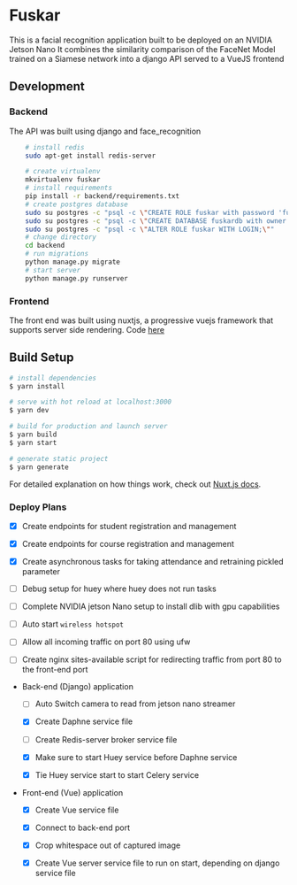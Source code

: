 # Fuskar

This is a facial recognition application built to be deployed on an NVIDIA Jetson Nano
It combines the similarity comparison of the FaceNet Model trained on a Siamese network into a django API served to a VueJS frontend

## Development

### Backend

The API was built using django and face_recognition

```bash
    # install redis
    sudo apt-get install redis-server

    # create virtualenv
    mkvirtualenv fuskar
    # install requirements
    pip install -r backend/requirements.txt
    # create postgres database
    sudo su postgres -c "psql -c \"CREATE ROLE fuskar with password 'fuskar';\""
    sudo su postgres -c "psql -c \"CREATE DATABASE fuskardb with owner fuskar;\""
    sudo su postgres -c "psql -c \"ALTER ROLE fuskar WITH LOGIN;\""
    # change directory
    cd backend
    # run migrations
    python manage.py migrate
    # start server
    python manage.py runserver
```

### Frontend

The front end was built using nuxtjs, a progressive vuejs framework that supports server side rendering. Code [here](https://github.com/abdulqudus001/student-attendance)

## Build Setup

``` bash
# install dependencies
$ yarn install

# serve with hot reload at localhost:3000
$ yarn dev

# build for production and launch server
$ yarn build
$ yarn start

# generate static project
$ yarn generate
```

For detailed explanation on how things work, check out [Nuxt.js docs](https://nuxtjs.org).


### Deploy Plans

- [x] Create endpoints for student registration and management

- [x] Create endpoints for course registration and management

- [x] Create asynchronous tasks for taking attendance and retraining pickled parameter

- [ ] Debug setup for huey where huey does not run tasks

- [ ] Complete NVIDIA jetson Nano setup to install dlib with gpu capabilities

- [ ] Auto start `wireless hotspot`

- [ ] Allow all incoming traffic on port 80 using ufw
 
- [ ] Create nginx sites-available script for redirecting traffic from port 80 to the front-end port

- Back-end (Django) application

    - [ ] Auto Switch camera to read from jetson nano streamer

    - [x] Create Daphne service file

    - [ ] Create Redis-server  broker service file

    - [x] Make sure to start Huey service before Daphne service

    - [x] Tie Huey service start to start Celery service

- Front-end (Vue) application

    - [x] Create Vue service file

    - [x] Connect to back-end port

    - [x] Crop whitespace out of captured image

    - [x] Create Vue server service file to run on start, depending on django service file

